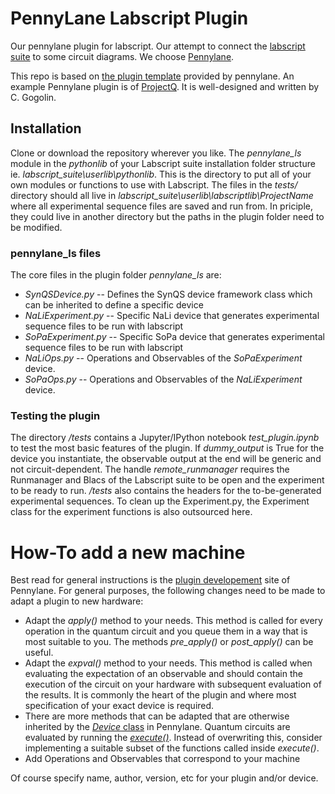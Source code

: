 # PennyLane Labscript Plugin
Our pennylane plugin for labscript. Our attempt to connect the [labscript suite](https://github.com/labscript-suite/) to some circuit diagrams. We choose [Pennylane](https://pennylane.ai/).

This repo is based on [the plugin template](https://github.com/XanaduAI/pennylane-plugin-template) provided by pennylane. An example Pennylane plugin is of [ProjectQ](https://github.com/XanaduAI/pennylane-pq). It is well-designed and written by C. Gogolin. 

## Installation

Clone or download the repository wherever you like. The _pennylane_ls_ module in the _pythonlib_ of your Labscript suite installation folder structure ie. _labscript_suite\userlib\pythonlib_. This is the directory to put all of your own modules or functions to use with Labscript. The files in the _tests/_ directory should all live in _labscript_suite\userlib\labscriptlib\ProjectName_ where all experimental sequence files are saved and run from. In priciple, they could live in another directory but the paths in the plugin folder need to be modified.

### pennylane_ls files
The core files in the plugin folder _pennylane_ls_ are:

- _SynQSDevice.py_ -- Defines the SynQS device framework class which can be inherited to define a specific device
- _NaLiExperiment.py_ -- Specific NaLi device that generates experimental sequence files to be run with labscript 
- _SoPaExperiment.py_ -- Specific SoPa device that generates experimental sequence files to be run with labscript
- _NaLiOps.py_ -- Operations and Observables of the _SoPaExperiment_ device. 
- _SoPaOps.py_ -- Operations and Observables of the _NaLiExperiment_ device. 

### Testing the plugin
The directory _/tests_ contains  a Jupyter/IPython notebook _test_plugin.ipynb_ to test the most basic features of the plugin. If _dummy_output_ is True for the device you instantiate, the observable output at the end will be generic and not circuit-dependent. The handle _remote_runmanager_ requires the Runmanager and Blacs of the Labscript suite to be open and the experiment to be ready to run.
_/tests_ also contains the headers for the to-be-generated experimental sequences. To clean up the Experiment.py, the Experiment class for the experiment functions is also outsourced here.

# How-To add a new machine

Best read for general instructions is the [plugin developement](https://pennylane.readthedocs.io/en/stable/development/plugins.html) site of Pennylane. For general purposes, the following changes need to be made to adapt a plugin to new hardware:

- Adapt the _apply()_ method to your needs. This method is called for every operation in the quantum circuit and you queue them in a way that is most suitable to you. The methods _pre_apply()_ or _post_apply()_ can be useful.
- Adapt the _expval()_ method to your needs. This method is called when evaluating the expectation of an observable and should contain the execution of the circuit on your hardware with subsequent evaluation of the results. It is commonly the heart of the plugin and where most specification of your exact device is required.
- There are more methods that can be adapted that are otherwise inherited by the [_Device_ class](https://pennylane.readthedocs.io/en/stable/code/api/pennylane.Device.html) in Pennylane. Quantum circuits are evaluated by running the [_execute()_](https://pennylane.readthedocs.io/en/stable/code/api/pennylane.Device.html#pennylane.Device.execute). Instead of overwriting this, consider implementing a suitable subset of the functions called inside _execute()_.
- Add Operations and Observables that correspond to your machine

Of course specify name, author, version, etc for your plugin and/or device.
